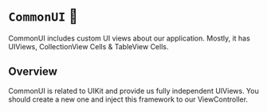 # ``CommonUI`` :cactus:

CommonUI includes custom UI views about our application.
Mostly, it has UIViews, CollectionView Cells & TableView Cells.

## Overview

CommonUI is related to UIKit and provide us fully independent UIViews.
You should create a new one and inject this framework to our ViewController.
